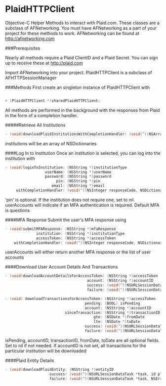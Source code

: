 PlaidHTTPClient
===============

Objective-C Helper Methods to interact with Plaid.com.  These classes are a subclass of AFNetworking.  You must have AFNetworking as a part of your project for these methods to work.  AFNetworking can be found at http://afnetworking.com

###Prerequisites

Nearly all methods require a Plaid ClientID and a Plaid Secret.  You can sign up to receive these at http://plaid.com

Import AFNetworking into your project.  PlaidHTTPClient is a subclass of AFHTTPSessionManager

###Methods
First create an singleton instance of PlaidHTTPClient with

```Objective-C

+ (PlaidHTTPClient *)sharedPlaidHTTPClient;
```

All methods are performed in the background with the responses from Plaid in the form of a completion handler.  

#####Retrieve All Institutions

```Objective-C
- (void)downloadPlaidInstitutionsWithCompletionHandler: (void(^)(NSArray * institutions))handler;
```

institutions will be an array of NSDictionaries

####Log In to Institution
Once an institution is selected, you can log into the institution with 

```Objective-C
- (void)loginToInstitution: (NSString *)institutionType
                  userName: (NSString *)userName
                  password: (NSString *)password
                       pin: (NSString *)pin
                     email: (NSString *)email
     withCompletionHandler: (void(^)(NSInteger responseCode, NSDictionary *userAccounts))handler;
```

'pin' is optional.  If the institution does not require one, set to nil.  userAccounts will indicate if an MFA authentication is required.  Default MFA is questions

####MFA Response
Submit the user's MFA response using

```Objective-C
- (void)submitMFAResponse: (NSString *)mfaResponse
              institution: (NSString *)institutionType
              accessToken: (NSString *)accessToken
    withCompletionHandler: (void(^)(NSInteger responseCode, NSDictionary *userAccounts))handler;
```

userAccounts will either return another MFA response or the list of user accounts

####Download User Account Details And Transactions
```Objective-C
- (void)downloadAccountDetailsForAccessToken: (NSString *)accessToken
                                     account: (NSString *)accountID
                                     success: (void(^)(NSURLSessionDataTask *task, NSDictionary *accountDetails))success
                                     failure: (void(^)(NSURLSessionDataTask *task, NSError *error))failure;
```

```Objective-C
- (void) downloadTransactionsForAccessToken: (NSString *)accessToken
                                    pending: (BOOL) isPending
                                    account: (NSString *)accountID
                           sinceTransaction: (NSString *)transactionID
                                        gte: (NSDate *)fromDate
                                        lte: (NSDate *)toDate
                                    success: (void(^)(NSURLSessionDataTask *task, NSArray * transactions))handler
                                    failure: (void(^)(NSURLSessionDataTask *task, NSError *error))handler;
```
isPending, accountID, transactionID, fromDate, toDate are all optional fields.  Set to nil if not needed.  If accountID is not set, all transactions for the particular institution will be downloaded

####Plaid Entity Details
```Objective-C
- (void)downloadPlaidEntity: (NSString *)entityID
                    success: (void(^)(NSURLSessionDataTask *task, id plaidEntity))success
                    failure: (void(^)(NSURLSessionDataTask *task, NSError *error))failure;
```

     
